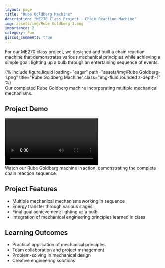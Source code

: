 ```yaml
---
layout: page
title: "Rube Goldberg Machine"
description: "ME270 Class Project - Chain Reaction Machine"
img: assets/img/Rube Goldberg-1.png
importance: 2
category: Fun
giscus_comments: true
---
```


For our ME270 class project, we designed and built a chain reaction machine that demonstrates various mechanical principles while achieving a simple goal: lighting up a bulb through an entertaining sequence of events.

<div class="row">
    <div class="col-sm mt-3 mt-md-0">
        {% include figure.liquid loading="eager" path="assets/img/Rube Goldberg-1.png" title="Rube Goldberg Machine" class="img-fluid rounded z-depth-1" %}
    </div>
</div>
<div class="caption">
    Our completed Rube Goldberg machine incorporating multiple mechanical mechanisms.
</div>

## Project Demo

<div class="row justify-content-sm-center">
    <div class="col-sm-8 mt-3 mt-md-0">
        <div class="video-container">
            <video class="img-fluid rounded z-depth-1" controls>
                <source src="assets/img/Rube_Goldberg-2.mp4" type="video/mp4">
                Your browser does not support the video tag.
            </video>
        </div>
    </div>
</div>
<div class="caption">
    Watch our Rube Goldberg machine in action, demonstrating the complete chain reaction sequence.
</div>

## Project Features

- Multiple mechanical mechanisms working in sequence
- Energy transfer through various stages
- Final goal achievement: lighting up a bulb
- Integration of mechanical engineering principles learned in class

## Learning Outcomes

- Practical application of mechanical principles
- Team collaboration and project management
- Problem-solving in mechanical design
- Creative engineering solutions
